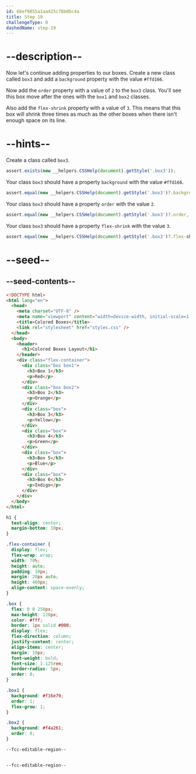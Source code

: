 ```yaml
---
id: 68ef9855a1aa425c78b0bc4a
title: Step 19
challengeType: 0
dashedName: step-19
---
```


# --description--

Now let's continue adding properties to our boxes. Create a new class called `box3` and add a `background` property with the value `#ffd166`.

Now add the `order` property with a value of `2` to the `box3` class. You'll see this box move after the ones with the `box1` and `box2` classes.

Also add the `flex-shrink` property with a value of `3`. This means that this box will shrink three times as much as the other boxes when there isn't enough space on its line.

# --hints--

Create a class called `box3`.

```js
assert.exists(new __helpers.CSSHelp(document).getStyle('.box3'));
```

Your class `box3` should have a property `background` with the value `#ffd166`.

```js
assert.equal(new __helpers.CSSHelp(document).getStyle('.box3')?.background, '#ffd166');
```

Your class `box3` should have a property `order` with the value `2`.

```js
assert.equal(new __helpers.CSSHelp(document).getStyle('.box3')?.order, '2');
```

Your class `box3` should have a property `flex-shrink` with the value `3`.

```js
assert.equal(new __helpers.CSSHelp(document).getStyle('.box3')?.flex-shrink, '3');
```


# --seed--

## --seed-contents--

```html
<!DOCTYPE html>
<html lang="en">
  <head>
    <meta charset="UTF-8" />
    <meta name="viewport" content="width=device-width, initial-scale=1.0" />
    <title>Colored Boxes</title>
    <link rel="stylesheet" href="styles.css" />
  </head>
  <body>
    <header>
      <h1>Colored Boxes Layout</h1>
    </header>
    <div class="flex-container">
      <div class="box box1">
        <h3>Box 1</h3>
        <p>Red</p>
      </div>
      <div class="box box2">
        <h3>Box 2</h3>
        <p>Orange</p>
      </div>
      <div class="box">
        <h3>Box 3</h3>
        <p>Yellow</p>
      </div>
      <div class="box">
        <h3>Box 4</h3>
        <p>Green</p>
      </div>
      <div class="box">
        <h3>Box 5</h3>
        <p>Blue</p>
      </div>
      <div class="box">
        <h3>Box 6</h3>
        <p>Indigo</p>
      </div>
    </div>    
  </body>
</html>
```

```css
h1 {
  text-align: center;
  margin-bottom: 10px;
}

.flex-container {
  display: flex;
  flex-wrap: wrap;
  width: 70%;
  height: auto;
  padding: 10px;
  margin: 20px auto;
  height: 400px;
  align-content: space-evenly;
}

.box {
  flex: 0 0 250px;
  max-height: 120px;
  color: #fff;
  border: 1px solid #000;
  display: flex;
  flex-direction: column;
  justify-content: center;
  align-items: center;
  margin: 10px;
  font-weight: bold;
  font-size: 1.125rem;
  border-radius: 5px;
  order: 0; 
}

.box1 {
  background: #f16e79;
  order: 1; 
  flex-grow: 1;
}

.box2 {
  background: #f4a261;
  order: 0; 
}

--fcc-editable-region--


--fcc-editable-region--
```
